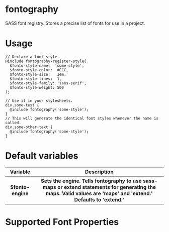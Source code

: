 # fontography
SASS font registry. Stores a precise list of fonts for use in a project.

# Usage

    // Declare a font style.
    @include fontography-register-style(
      $fonto-style-name:  'some-style',
      $fonto-style-color:  #CCC,
      $fonto-style-size:   1em,
      $fonto-style-lines:  1,
      $fonto-style-family: 'sans-serif',
      $fonto-style-weight: 500
    );
    
    // Use it in your stylesheets.
    div.some-text {
      @include fontography('some-style');
    }
    // This will generate the identical font styles whenever the name is called.
    div.some-other-text {
      @include fontography('some-style');
    }

# Default variables

<table>
  <tr>
    <th>Variable</th>
    <th>Description</th>
  </tr>
  <tr>
    <th>$fonto-engine</th>
    <th>Sets the engine. Tells fontography to use sass-maps or extend statements for generating the maps. Valid values are 'maps' and 'extend.' Defaults to 'extend.'</th>
  </tr>
</table>

# Supported Font Properties

    